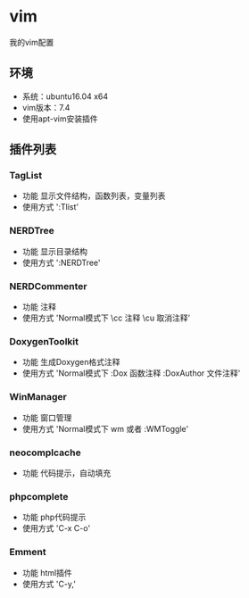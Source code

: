 # vim
我的vim配置 

## 环境
+ 系统：ubuntu16.04 x64
+ vim版本：7.4
+ 使用apt-vim安装插件

## 插件列表
### TagList
+ 功能 显示文件结构，函数列表，变量列表
+ 使用方式 ':Tlist'
### NERDTree
+ 功能 显示目录结构
+ 使用方式 ':NERDTree'
### NERDCommenter
+ 功能 注释
+ 使用方式 'Normal模式下 \cc 注释 \cu 取消注释'
### DoxygenToolkit
+ 功能 生成Doxygen格式注释
+ 使用方式 'Normal模式下 :Dox 函数注释 :DoxAuthor 文件注释'
### WinManager
+ 功能 窗口管理
+ 使用方式 'Normal模式下 wm 或者 :WMToggle'
### neocomplcache
+ 功能 代码提示，自动填充
### phpcomplete
+ 功能 php代码提示
+ 使用方式 'C-x C-o'
### Emment
+ 功能 html插件
+ 使用方式 'C-y,'

